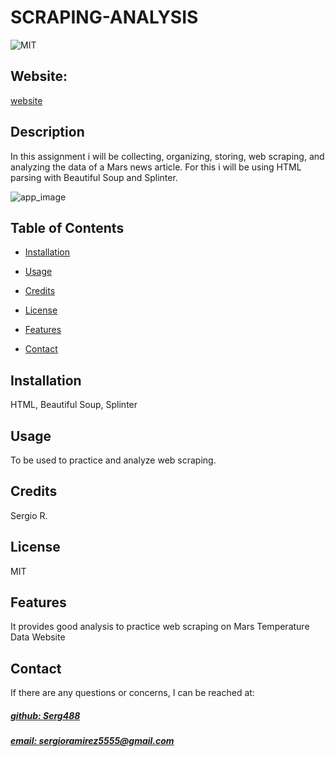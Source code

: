 # SCRAPING-ANALYSIS
![MIT](https://img.shields.io/badge/License-MIT-blue)

## Website: 
[website](https://github.com/Serg488/SCRAPING-ANALYSIS-)

## Description
In this assignment i will be collecting, organizing, storing, web scraping, and analyzing the data of a Mars news article. For this i will be using HTML parsing with Beautiful Soup and Splinter.

![app_image]("C:\Users\sergi\OneDrive\Pictures\Screenshots\mockup.png2.png")

## Table of Contents
- [Installation](#installation)
- [Usage](#usage)
- [Credits](#credits)
- [License](#license)
- [Features](#features)

- [Contact](#contact)

## Installation
HTML, Beautiful Soup, Splinter

## Usage
To be used to practice and analyze web scraping.

## Credits
Sergio R.

## License
MIT

## Features
It provides good analysis to practice web scraping on Mars Temperature Data Website



## Contact
If there are any questions or concerns, I can be reached at:
##### [github: Serg488](https://github.com/Serg488)
##### [email: sergioramirez5555@gmail.com](mailto:sergioramirez5555@gmail.com)

